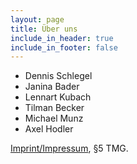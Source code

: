 ```yaml
---
layout: page
title: Über uns
include_in_header: true
include_in_footer: false
---
```


* Dennis Schlegel
* Janina Bader
* Lennart Kubach
* Tilman Becker
* Michael Munz
* Axel Hodler

<a href="/imprint/">Imprint/Impressum</a>, §5 TMG.




